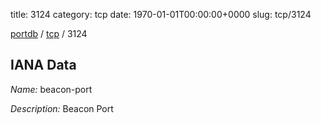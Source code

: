 title: 3124
category: tcp
date: 1970-01-01T00:00:00+0000
slug: tcp/3124

[portdb](/) / [tcp](/category/tcp.html) / 3124


## IANA Data

_Name:_ beacon-port

_Description:_ Beacon Port

